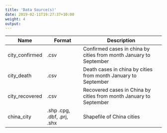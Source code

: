 ```yaml
---
title: 'Data Source(s)'
date: 2019-02-11T19:27:37+10:00
weight: 4
output:
---
```


| Name           | Format                       | Description                                                        |
|----------------|------------------------------|--------------------------------------------------------------------|
| city_confirmed | .csv                         | Confirmed cases in china by cities from month January to September |
| city_death     | .csv                         | Death cases in china by cities from month January to September     |
| city_recovered | .csv                         | Recovered cases in China by cities from month January to September |
| china_city     | .shp .cpg, .dbf, .prj, .shx  | Shapefile of China cities                                          |

